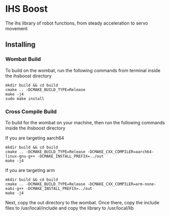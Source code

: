 # IHS Boost
The ihs library of robot functions, from steady acceleration to servo movement
## Installing
### Wombat Build
To build on the wombat, run the following commands
from terminal inside the ihsboost directory
```
mkdir build && cd build
cmake .. -DCMAKE_BUILD_TYPE=Release
make -j4
sudo make install
```
### Cross Compile Build
To build for the wombat on your machine, then
run the following commands inside the ihsboost directory

If you are targeting aarch64
```
mkdir build && cd build
cmake .. -DCMAKE_BUILD_TYPE=Release -DCMAKE_CXX_COMPILER=aarch64-linux-gnu-g++ -DCMAKE_INSTALL_PREFIX=../out
make -j4
```

If you are targeting arm
```
mkdir build && cd build
cmake .. -DCMAKE_BUILD_TYPE=Release -DCMAKE_CXX_COMPILER=arm-none-eabi-g++ -DCMAKE_INSTALL_PREFIX=../out
make -j4
```

Next, copy the out directory to the wombat.
Once there, copy the include files to /usr/local/include and
copy the library to /usr/local/lib